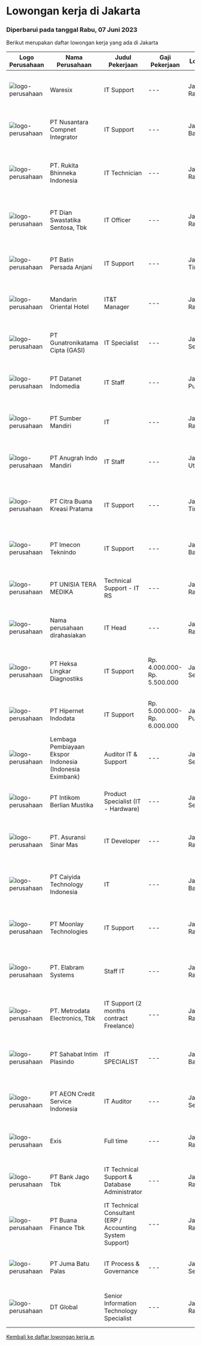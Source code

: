 
  # Lowongan kerja di Jakarta

  ### Diperbarui pada tanggal Rabu, 07 Juni 2023

  Berikut merupakan daftar lowongan kerja yang ada di Jakarta

  |Logo Perusahaan | Nama Perusahaan | Judul Pekerjaan | Gaji Pekerjaan | Lokasi | Deskripsi | Tanggal diunggah | Pranala |
  | -------------- | --------------- | --------------- | --------- | --------- | -------------- | ------- | ----------- |
  |![logo-perusahaan](https://i.ibb.co/sqvTCh9/112815900-stock-vector-no-image-available-icon-flat-vector.webp)|Waresix|IT Support|---|Jakarta Raya|Job description &amp; requirementsRequirements:Minimum Bachelor’s degree in IT, or related majorMinimum 1 year of experience in IT SupportFluent in...|Selasa, 06 Juni 2023|https://www.jobstreet.co.id/id/job/it-support-1035741587?token=0~b795ae98-cd55-4297-b656-81d69c02dd68&sectionRank=1&jobId=jobstreet-id-job-1035741587|
|![logo-perusahaan](https://image-service-cdn.seek.com.au/faf1379cb2f8ff5c87162dc20c60c0d2f63dba1c/ee4dce1061f3f616224767ad58cb2fc751b8d2dc)|PT Nusantara Compnet Integrator|IT Support|---|Jakarta Barat|Deksripsi Pekerjaan: Melakukan preventive maintenance perangkat IT Melakukan troubleshoot atas masalah yang muncul pada perangkat IT Membuat laporan...|Selasa, 06 Juni 2023|https://www.jobstreet.co.id/id/job/it-support-4360793?token=0~b795ae98-cd55-4297-b656-81d69c02dd68&sectionRank=2&jobId=jobstreet-id-job-4360793|
|![logo-perusahaan](https://image-service-cdn.seek.com.au/a335cd28a7a0099c239b902a10feb33dad928fd5/ee4dce1061f3f616224767ad58cb2fc751b8d2dc)|PT. Rukita Bhinneka Indonesia|IT Technician|---|Jakarta Raya|Job description &amp; requirementsAbout RukitaRukita is the nation’s leading community-driven proptech company, improving urban living across major...|Selasa, 06 Juni 2023|https://www.jobstreet.co.id/id/job/it-technician-1035765603?token=0~b795ae98-cd55-4297-b656-81d69c02dd68&sectionRank=3&jobId=jobstreet-id-job-1035765603|
|![logo-perusahaan](https://image-service-cdn.seek.com.au/09895c63068a563d5e081c7a5e03fb97457fc2f7/ee4dce1061f3f616224767ad58cb2fc751b8d2dc)|PT Dian Swastatika Sentosa, Tbk|IT Officer|---|Jakarta Raya|PT Dalligent Solusi Indonesia (www.kupu.id) - subsidiary of PT Dian Swastatika Sentosa Tbk (www.dssa.co.id) is looking for experienced candidates to...|Selasa, 06 Juni 2023|https://www.jobstreet.co.id/id/job/it-officer-4360118?token=0~b795ae98-cd55-4297-b656-81d69c02dd68&sectionRank=4&jobId=jobstreet-id-job-4360118|
|![logo-perusahaan](https://image-service-cdn.seek.com.au/0355ed966693fef1b47c207b820c2e378b2d8c34/ee4dce1061f3f616224767ad58cb2fc751b8d2dc)|PT Batin Persada Anjani|IT Support|---|Jakarta Timur|1. Menerima, memprioritaskan dan menyelesaikan permintaan bantuan IT. 2. Instalasi, perawatan dan penyediaan dukungan harian baik untuk hardware &amp;...|Selasa, 06 Juni 2023|https://www.jobstreet.co.id/id/job/it-support-1035788093?token=0~b795ae98-cd55-4297-b656-81d69c02dd68&sectionRank=5&jobId=jobstreet-id-job-1035788093|
|![logo-perusahaan](https://image-service-cdn.seek.com.au/5bbf83d19edaf5231e1b089f1c80f4ed50b0b970/ee4dce1061f3f616224767ad58cb2fc751b8d2dc)|Mandarin Oriental Hotel|IT&T Manager|---|Jakarta Raya|Position: IT&amp;T Manager (Full time #534980)Property / Office: Mandarin Oriental, JakartaLocation: Jakarta, IndonesiaDuties and Responsibilities...|Selasa, 06 Juni 2023|https://www.jobstreet.co.id/id/job/it-t-manager-1036053076?token=0~b795ae98-cd55-4297-b656-81d69c02dd68&sectionRank=6&jobId=jobstreet-id-job-1036053076|
|![logo-perusahaan](https://image-service-cdn.seek.com.au/084a0d742baeb0e5d3a2c3a59aba088549411803/ee4dce1061f3f616224767ad58cb2fc751b8d2dc)|PT Gunatronikatama Cipta (GASI)|IT Specialist|---|Jakarta Selatan|PT Gunatronikatama Cipta is seeking an IT Specialist to join our team. As an IT Specialist, you will be responsible for maintaining our information...|Selasa, 06 Juni 2023|https://www.jobstreet.co.id/id/job/it-specialist-1036053518?token=0~b795ae98-cd55-4297-b656-81d69c02dd68&sectionRank=7&jobId=jobstreet-id-job-1036053518|
|![logo-perusahaan](https://image-service-cdn.seek.com.au/5dff07dc09c9eb0eb14328e72fc4d71eab17f910/ee4dce1061f3f616224767ad58cb2fc751b8d2dc)|PT Datanet Indomedia|IT Staff|---|Jakarta Pusat|Deskripsi Pekerjaan : Membuat perencanaan, pengembangan dan monitor program kerja IT Memahami konsep jaringan (internet, wired, wireless, routing,...|Selasa, 06 Juni 2023|https://www.jobstreet.co.id/id/job/it-staff-1035952925?token=0~b795ae98-cd55-4297-b656-81d69c02dd68&sectionRank=8&jobId=jobstreet-id-job-1035952925|
|![logo-perusahaan](https://image-service-cdn.seek.com.au/86d4393d9fb53548cb9f29984bf12c3059082df2/ee4dce1061f3f616224767ad58cb2fc751b8d2dc)|PT Sumber Mandiri|IT|---|Jakarta Raya|Kualifikasi : Berusia maksimal 35 tahun Pendidikan minimal D3/SI TI Kreatif Problem Solving Mengerti Software, Hardware, Jaringan Pengalaman dalam...|Selasa, 06 Juni 2023|https://www.jobstreet.co.id/id/job/it-4360899?token=0~b795ae98-cd55-4297-b656-81d69c02dd68&sectionRank=9&jobId=jobstreet-id-job-4360899|
|![logo-perusahaan](https://image-service-cdn.seek.com.au/af9a030c47715e7eb6822f61c6bbae91b1241167/ee4dce1061f3f616224767ad58cb2fc751b8d2dc)|PT Anugrah Indo Mandiri|IT Staff|---|Jakarta Utara|Job Descriptions: Support and Problem-Solving User and Troubleshooting system/application. Troubleshooting Network. Troubleshooting PC, Notebook,...|Selasa, 06 Juni 2023|https://www.jobstreet.co.id/id/job/it-staff-4360430?token=0~b795ae98-cd55-4297-b656-81d69c02dd68&sectionRank=10&jobId=jobstreet-id-job-4360430|
|![logo-perusahaan](https://image-service-cdn.seek.com.au/6ef92030d2db15a5e5a83715e570d6421459f1ee/ee4dce1061f3f616224767ad58cb2fc751b8d2dc)|PT Citra Buana Kreasi Pratama|IT Support|---|Jakarta Timur|Tugas dan tanggung Jawab Pekerjaan :1. Memastikan komputer yang digunakan dapat berfungsi normal/berjalan seperti seharusnya.2. Harus memastikan bahwa...|Selasa, 06 Juni 2023|https://www.jobstreet.co.id/id/job/it-support-4360399?token=0~b795ae98-cd55-4297-b656-81d69c02dd68&sectionRank=11&jobId=jobstreet-id-job-4360399|
|![logo-perusahaan](https://i.ibb.co/sqvTCh9/112815900-stock-vector-no-image-available-icon-flat-vector.webp)|PT Imecon Teknindo|IT Support|---|Jakarta Barat|Deskripsi Pekerjaan1. Memastikan komputer yang digunakan dapat berfungsi normal/berjalan seperti seharusnya.2. Harus memastikan bahwa semua komputer...|Selasa, 06 Juni 2023|https://www.jobstreet.co.id/id/job/it-support-1035946818?token=0~b795ae98-cd55-4297-b656-81d69c02dd68&sectionRank=12&jobId=jobstreet-id-job-1035946818|
|![logo-perusahaan](https://image-service-cdn.seek.com.au/d796f6ea2288d584d0b6d2144570133eaef445ff/ee4dce1061f3f616224767ad58cb2fc751b8d2dc)|PT UNISIA TERA MEDIKA|Technical Support - IT RS|---|Jakarta Raya|Deskripsi Pekerjaan:Kami sedang mencari seorang IT Support yang berdedikasi dan terampil untuk bergabung dengan tim kami di rekanan Rumah Sakit kami,...|Selasa, 06 Juni 2023|https://www.jobstreet.co.id/id/job/technical-support-it-rs-4359898?token=0~b795ae98-cd55-4297-b656-81d69c02dd68&sectionRank=13&jobId=jobstreet-id-job-4359898|
|![logo-perusahaan](https://i.ibb.co/sqvTCh9/112815900-stock-vector-no-image-available-icon-flat-vector.webp)|Nama perusahaan dirahasiakan|IT Head|---|Jakarta Raya|Compile and plan IT strategies in short, medium and long term in accordance with the strategy in achieving company’s goals and objectives Responsible...|Selasa, 06 Juni 2023|https://www.jobstreet.co.id/id/job/it-head-4360345?token=0~b795ae98-cd55-4297-b656-81d69c02dd68&sectionRank=14&jobId=jobstreet-id-job-4360345|
|![logo-perusahaan](https://image-service-cdn.seek.com.au/c93746258705009f280e4ee93023304921da2941/ee4dce1061f3f616224767ad58cb2fc751b8d2dc)|PT Heksa Lingkar Diagnostiks|IT Support|Rp. 4.000.000-Rp. 5.500.000|Jakarta Selatan|Tugas dan tanggung Jawab Pekerjaan :1. Memastikan komputer yang digunakan dapat berfungsi normal/berjalan seperti seharusnya.2. Harus memastikan bahwa...|Senin, 05 Juni 2023|https://www.jobstreet.co.id/id/job/it-support-4358708?token=0~b795ae98-cd55-4297-b656-81d69c02dd68&sectionRank=15&jobId=jobstreet-id-job-4358708|
|![logo-perusahaan](https://image-service-cdn.seek.com.au/62148b692fdfbf4a4a11c7764913b8f0db15fa3f/ee4dce1061f3f616224767ad58cb2fc751b8d2dc)|PT Hipernet Indodata|IT Support|Rp. 5.000.000-Rp. 6.000.000|Jakarta Pusat|Mengkonfigurasi perangkat network (Router, Switch, CCTV, AP, Printer). Mengkonfigurasi Windows Server (Paham untuk konsep Active Directory &amp;...|Rabu, 07 Juni 2023|https://www.jobstreet.co.id/id/job/it-support-4361972?token=0~b795ae98-cd55-4297-b656-81d69c02dd68&sectionRank=16&jobId=jobstreet-id-job-4361972|
|![logo-perusahaan](https://image-service-cdn.seek.com.au/773d024273a75dc30f2b66b80512eb7554e04957/ee4dce1061f3f616224767ad58cb2fc751b8d2dc)|Lembaga Pembiayaan Ekspor Indonesia (Indonesia Eximbank)|Auditor IT & Support|---|Jakarta Selatan|ObjectiveEx-post supervision to evaluate the Internal Control System (SPI) for supporting activities and infrastructure of the Institution's...|Selasa, 06 Juni 2023|https://www.jobstreet.co.id/id/job/auditor-it-support-4360108?token=0~b795ae98-cd55-4297-b656-81d69c02dd68&sectionRank=17&jobId=jobstreet-id-job-4360108|
|![logo-perusahaan](https://image-service-cdn.seek.com.au/ea5f264702bab5af336fb703e911912eeb350135/ee4dce1061f3f616224767ad58cb2fc751b8d2dc)|PT Intikom Berlian Mustika|Product Specialist (IT - Hardware)|---|Jakarta Selatan|Developing long-term relationships with a portfolio of clients. Liaise between clients, principals, and cross-functional internal teams to ensure the...|Selasa, 06 Juni 2023|https://www.jobstreet.co.id/id/job/product-specialist-it-hardware-4361613?token=0~b795ae98-cd55-4297-b656-81d69c02dd68&sectionRank=18&jobId=jobstreet-id-job-4361613|
|![logo-perusahaan](https://image-service-cdn.seek.com.au/a31f87bffe00a9efdf0e52873d1dddf2396a6cdb/ee4dce1061f3f616224767ad58cb2fc751b8d2dc)|PT. Asuransi Sinar Mas|IT Developer|---|Jakarta Raya|Usia maks 28 tahun Pendidikan S1 Teknik Informatika, min IPK 3,00 Mengerti baik Software ataupun Hardware Mampu berbahasa inggris dengan baik dan...|Rabu, 07 Juni 2023|https://www.jobstreet.co.id/id/job/it-developer-4361761?token=0~b795ae98-cd55-4297-b656-81d69c02dd68&sectionRank=19&jobId=jobstreet-id-job-4361761|
|![logo-perusahaan](https://image-service-cdn.seek.com.au/cb4333d67a92ad4ebaf1b1f11c4f20e6cfbd145f/ee4dce1061f3f616224767ad58cb2fc751b8d2dc)|PT Caiyida Technology Indonesia|IT|---|Jakarta Barat|IT Minimal lulusan S1 jurusan Komputer dan sejenisnyaFresh Graduate Silahkan MendaftarMenguasai Trouble Shooting Hardware dan SoftwareMampu...|Selasa, 06 Juni 2023|https://www.jobstreet.co.id/id/job/it-1035921218?token=0~b795ae98-cd55-4297-b656-81d69c02dd68&sectionRank=20&jobId=jobstreet-id-job-1035921218|
|![logo-perusahaan](https://image-service-cdn.seek.com.au/ac0d2cba3eb20a38479945b570c0f6698f465f79/ee4dce1061f3f616224767ad58cb2fc751b8d2dc)|PT Moonlay Technologies|IT Support|---|Jakarta Raya|Job description &amp; requirementsWe are looking for a highly capable IT Support Specialist to provide technical assistance to our staff. In this...|Selasa, 06 Juni 2023|https://www.jobstreet.co.id/id/job/it-support-1035920773?token=0~b795ae98-cd55-4297-b656-81d69c02dd68&sectionRank=21&jobId=jobstreet-id-job-1035920773|
|![logo-perusahaan](https://i.ibb.co/sqvTCh9/112815900-stock-vector-no-image-available-icon-flat-vector.webp)|PT. Elabram Systems|Staff IT|---|Jakarta Raya|Job Description: Mengembangkan sistem aplikasi yang ada di perusahaan Helpdesk sistem aplikasi perusahaan Database administrator dan backup database...|Selasa, 06 Juni 2023|https://www.jobstreet.co.id/id/job/staff-it-1036000520?token=0~b795ae98-cd55-4297-b656-81d69c02dd68&sectionRank=22&jobId=jobstreet-id-job-1036000520|
|![logo-perusahaan](https://image-service-cdn.seek.com.au/0d75518309b56a3cff39daa569b0ba02cc7a22f2/ee4dce1061f3f616224767ad58cb2fc751b8d2dc)|PT. Metrodata Electronics, Tbk|IT Support (2 months contract Freelance)|---|Jakarta Raya|Deskripsi Pekerjaan SMK / D3 Teknik Komputer, Teknik Informatika dan Pendidikan setara sejenis Pengalaman 1 tahun sebagai Teknisi Komputer, Helpdesk,...|Selasa, 06 Juni 2023|https://www.jobstreet.co.id/id/job/it-support-2-months-contract-freelance-4360718?token=0~b795ae98-cd55-4297-b656-81d69c02dd68&sectionRank=23&jobId=jobstreet-id-job-4360718|
|![logo-perusahaan](https://image-service-cdn.seek.com.au/31fa2b3b492bc4246b52d87af5078c8f124379a0/ee4dce1061f3f616224767ad58cb2fc751b8d2dc)|PT Sahabat Intim Plasindo|IT SPECIALIST|---|Jakarta Barat|Bergabunglah segera bersama Team kami sekarang, hanya jika Anda: Ulet, kreatif, responsif, dan mau berkembang Memiliki kemampuan berpikir logis,...|Selasa, 06 Juni 2023|https://www.jobstreet.co.id/id/job/it-specialist-4361704?token=0~b795ae98-cd55-4297-b656-81d69c02dd68&sectionRank=24&jobId=jobstreet-id-job-4361704|
|![logo-perusahaan](https://image-service-cdn.seek.com.au/bac54f72a66472d735ca850d3d51b1bcbb05de57/ee4dce1061f3f616224767ad58cb2fc751b8d2dc)|PT AEON Credit Service Indonesia|IT Auditor|---|Jakarta Selatan|Job Description: Conduct the internal audit for IT Division Manage and liaise with external auditor related with IT matters Conduct ISO 270001:2013...|Selasa, 06 Juni 2023|https://www.jobstreet.co.id/id/job/it-auditor-4342570?token=0~b795ae98-cd55-4297-b656-81d69c02dd68&sectionRank=25&jobId=jobstreet-id-job-4342570|
|![logo-perusahaan](https://i.ibb.co/sqvTCh9/112815900-stock-vector-no-image-available-icon-flat-vector.webp)|Exis|Full time|---|Jakarta Raya|Industry: IT ServicesWork Experience: 4-5 yearsCity: JakartaState/Province: Jakarta RayaZip/Postal Code: 10110Job DescriptionJOB DESCRIPTION •...|Selasa, 06 Juni 2023|https://www.jobstreet.co.id/id/job/full-time-1035741556?token=0~b795ae98-cd55-4297-b656-81d69c02dd68&sectionRank=26&jobId=jobstreet-id-job-1035741556|
|![logo-perusahaan](https://i.ibb.co/sqvTCh9/112815900-stock-vector-no-image-available-icon-flat-vector.webp)|PT Bank Jago Tbk|IT Technical Support & Database Administrator|---|Jakarta Raya|Role ObjectivesResponsible for the design, development and operation of servers, operating systems, storage, virtualization and databasesWhat you will...|Selasa, 06 Juni 2023|https://www.jobstreet.co.id/id/job/it-technical-support-database-administrator-1035772799?token=0~b795ae98-cd55-4297-b656-81d69c02dd68&sectionRank=27&jobId=jobstreet-id-job-1035772799|
|![logo-perusahaan](https://image-service-cdn.seek.com.au/67d64fe1349cea9989e50adf95e4abee4bc0482a/ee4dce1061f3f616224767ad58cb2fc751b8d2dc)|PT Buana Finance Tbk|IT Technical Consultant (ERP / Accounting System Support)|---|Jakarta Raya|TANGGUNG-JAWAB JABATAN Mengoperasikan Accounting System sehari-hari Melakukan follow up setiap deployment CR yang dikirimkan oleh pihak ketiga,...|Selasa, 06 Juni 2023|https://www.jobstreet.co.id/id/job/it-technical-consultant-erp-accounting-system-support-4361390?token=0~b795ae98-cd55-4297-b656-81d69c02dd68&sectionRank=28&jobId=jobstreet-id-job-4361390|
|![logo-perusahaan](https://image-service-cdn.seek.com.au/051465a42fe8d6ae3710896856d5dfa89f67ea3a/ee4dce1061f3f616224767ad58cb2fc751b8d2dc)|PT Juma Batu Palas|IT Process & Governance|---|Jakarta Selatan|Kualifikasi: Berpengalaman sebagai IT Process &amp; Governance Familiar dengan COBIT atau ITIL Familiar dengan IT Process Mempunyai pemahaman yang...|Selasa, 06 Juni 2023|https://www.jobstreet.co.id/id/job/it-process-governance-1036053802?token=0~b795ae98-cd55-4297-b656-81d69c02dd68&sectionRank=29&jobId=jobstreet-id-job-1036053802|
|![logo-perusahaan](https://i.ibb.co/sqvTCh9/112815900-stock-vector-no-image-available-icon-flat-vector.webp)|DT Global|Senior Information Technology Specialist|---|Jakarta Raya|LocationJakarta, IndonesiaAd TitleSenior Information Technology SpecialistProgram BackgroundPoverty Alleviation and Comprehensive, Inclusive and...|Selasa, 06 Juni 2023|https://www.jobstreet.co.id/id/job/senior-information-technology-specialist-1035840038?token=0~b795ae98-cd55-4297-b656-81d69c02dd68&sectionRank=30&jobId=jobstreet-id-job-1035840038|


  [Kembali ke daftar lowongan kerja 🔙](../README.md#daftar-lowongan-kerja)
  